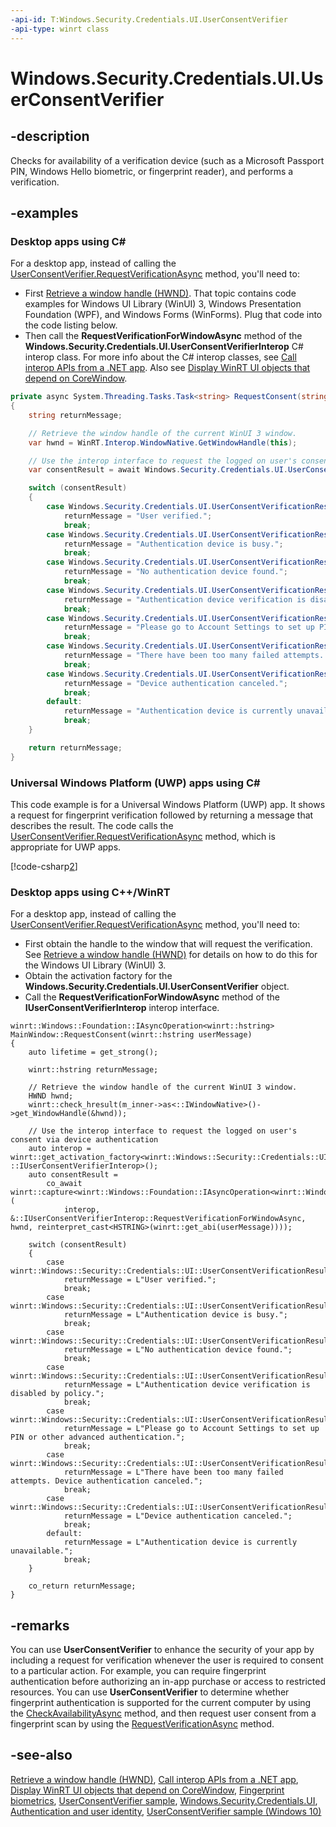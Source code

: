 ```yaml
---
-api-id: T:Windows.Security.Credentials.UI.UserConsentVerifier
-api-type: winrt class
---
```


<!-- Class syntax.
public class UserConsentVerifier 
-->

# Windows.Security.Credentials.UI.UserConsentVerifier

## -description

Checks for availability of a verification device (such as a Microsoft Passport PIN, Windows Hello biometric, or fingerprint reader), and performs a verification.

## -examples

### Desktop apps using C#

For a desktop app, instead of calling the [UserConsentVerifier.RequestVerificationAsync](/uwp/api/windows.security.credentials.ui.userconsentverifier.requestverificationasync) method, you'll need to:

* First [Retrieve a window handle (HWND)](/windows/apps/develop/ui-input/retrieve-hwnd). That topic contains code examples for Windows UI Library (WinUI) 3, Windows Presentation Foundation (WPF), and Windows Forms (WinForms). Plug that code into the code listing below.
* Then call the **RequestVerificationForWindowAsync** method of the **Windows.Security.Credentials.UI.UserConsentVerifierInterop** C# interop class. For more info about the C# interop classes, see [Call interop APIs from a .NET app](/windows/apps/desktop/modernize/winrt-com-interop-csharp). Also see [Display WinRT UI objects that depend on CoreWindow](/windows/apps/develop/ui-input/display-ui-objects).

```csharp
private async System.Threading.Tasks.Task<string> RequestConsent(string userMessage)
{
    string returnMessage;

    // Retrieve the window handle of the current WinUI 3 window.
    var hwnd = WinRT.Interop.WindowNative.GetWindowHandle(this);

    // Use the interop interface to request the logged on user's consent via device authentication
    var consentResult = await Windows.Security.Credentials.UI.UserConsentVerifierInterop.RequestVerificationForWindowAsync(hwnd, userMessage);

    switch (consentResult)
    {
        case Windows.Security.Credentials.UI.UserConsentVerificationResult.Verified:
            returnMessage = "User verified.";
            break;
        case Windows.Security.Credentials.UI.UserConsentVerificationResult.DeviceBusy:
            returnMessage = "Authentication device is busy.";
            break;
        case Windows.Security.Credentials.UI.UserConsentVerificationResult.DeviceNotPresent:
            returnMessage = "No authentication device found.";
            break;
        case Windows.Security.Credentials.UI.UserConsentVerificationResult.DisabledByPolicy:
            returnMessage = "Authentication device verification is disabled by policy.";
            break;
        case Windows.Security.Credentials.UI.UserConsentVerificationResult.NotConfiguredForUser:
            returnMessage = "Please go to Account Settings to set up PIN or other advanced authentication.";
            break;
        case Windows.Security.Credentials.UI.UserConsentVerificationResult.RetriesExhausted:
            returnMessage = "There have been too many failed attempts. Device authentication canceled.";
            break;
        case Windows.Security.Credentials.UI.UserConsentVerificationResult.Canceled:
            returnMessage = "Device authentication canceled.";
            break;
        default:
            returnMessage = "Authentication device is currently unavailable.";
            break;
    }

    return returnMessage;
}
```

### Universal Windows Platform (UWP) apps using C#

This code example is for a Universal Windows Platform (UWP) app. It shows a request for fingerprint verification followed by returning a message that describes the result. The code calls the [UserConsentVerifier.RequestVerificationAsync](/uwp/api/windows.security.credentials.ui.userconsentverifier.requestverificationasync) method, which is appropriate for UWP apps.

[!code-csharp[2](../windows.security.credentials.ui/code/BiometricAuth/cs/MainPage.xaml.cs#Snippet2)]

### Desktop apps using C++/WinRT

For a desktop app, instead of calling the [UserConsentVerifier.RequestVerificationAsync](/uwp/api/windows.security.credentials.ui.userconsentverifier.requestverificationasync) method, you'll need to:

* First obtain the handle to the window that will request the verification. See [Retrieve a window handle (HWND)](/windows/apps/develop/ui-input/retrieve-hwnd) for details on how to do this for the Windows UI Library (WinUI) 3.
* Obtain the activation factory for the **Windows.Security.Credentials.UI.UserConsentVerifier** object.
* Call the **RequestVerificationForWindowAsync** method of the **IUserConsentVerifierInterop** interop interface.

```cppwinrt
winrt::Windows::Foundation::IAsyncOperation<winrt::hstring> MainWindow::RequestConsent(winrt::hstring userMessage)
{
    auto lifetime = get_strong();

    winrt::hstring returnMessage;

    // Retrieve the window handle of the current WinUI 3 window.
    HWND hwnd;
    winrt::check_hresult(m_inner->as<::IWindowNative>()->get_WindowHandle(&hwnd));

    // Use the interop interface to request the logged on user's consent via device authentication
    auto interop = winrt::get_activation_factory<winrt::Windows::Security::Credentials::UI::UserConsentVerifier, ::IUserConsentVerifierInterop>();
    auto consentResult =
        co_await winrt::capture<winrt::Windows::Foundation::IAsyncOperation<winrt::Windows::Security::Credentials::UI::UserConsentVerificationResult>>(
            interop, &::IUserConsentVerifierInterop::RequestVerificationForWindowAsync, hwnd, reinterpret_cast<HSTRING>(winrt::get_abi(userMessage))));

    switch (consentResult)
    {
        case winrt::Windows::Security::Credentials::UI::UserConsentVerificationResult::Verified:
            returnMessage = L"User verified.";
            break;
        case winrt::Windows::Security::Credentials::UI::UserConsentVerificationResult::DeviceBusy:
            returnMessage = L"Authentication device is busy.";
            break;
        case winrt::Windows::Security::Credentials::UI::UserConsentVerificationResult::DeviceNotPresent:
            returnMessage = L"No authentication device found.";
            break;
        case winrt::Windows::Security::Credentials::UI::UserConsentVerificationResult::DisabledByPolicy:
            returnMessage = L"Authentication device verification is disabled by policy.";
            break;
        case winrt::Windows::Security::Credentials::UI::UserConsentVerificationResult::NotConfiguredForUser:
            returnMessage = L"Please go to Account Settings to set up PIN or other advanced authentication.";
            break;
        case winrt::Windows::Security::Credentials::UI::UserConsentVerificationResult::RetriesExhausted:
            returnMessage = L"There have been too many failed attempts. Device authentication canceled.";
            break;
        case winrt::Windows::Security::Credentials::UI::UserConsentVerificationResult::Canceled:
            returnMessage = L"Device authentication canceled.";
            break;
        default:
            returnMessage = L"Authentication device is currently unavailable.";
            break;
    }

    co_return returnMessage;
}
```
## -remarks

You can use **UserConsentVerifier** to enhance the security of your app by including a request for verification whenever the user is required to consent to a particular action. For example, you can require fingerprint authentication before authorizing an in-app purchase or access to restricted resources. You can use **UserConsentVerifier** to determine whether fingerprint authentication is supported for the current computer by using the [CheckAvailabilityAsync](userconsentverifier_checkavailabilityasync_167910294.md) method, and then request user consent from a fingerprint scan by using the [RequestVerificationAsync](userconsentverifier_requestverificationasync_1054783001.md) method.

## -see-also

[Retrieve a window handle (HWND)](/windows/apps/develop/ui-input/retrieve-hwnd), [Call interop APIs from a .NET app](/windows/apps/desktop/modernize/winrt-com-interop-csharp), [Display WinRT UI objects that depend on CoreWindow](/windows/apps/develop/ui-input/display-ui-objects), [Fingerprint biometrics](/windows/uwp/security/fingerprint-biometrics), [UserConsentVerifier sample](https://github.com/microsoft/Windows-universal-samples/tree/master/Samples/UserConsentVerifier), [Windows.Security.Credentials.UI](windows_security_credentials_ui.md), [Authentication and user identity](/windows/uwp/security/authentication-and-user-identity), [UserConsentVerifier sample (Windows 10)](https://go.microsoft.com/fwlink/p/?LinkId=620615)
